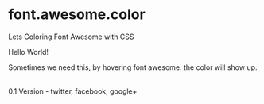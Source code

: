 # font.awesome.color
Lets Coloring Font Awesome with CSS

Hello World!

Sometimes we need this, 
by hovering font awesome.
the color will show up.

<br>
0.1 Version
- twitter, facebook, google+

